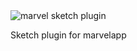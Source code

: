 <img align="center" src="http://i.imgur.com/O7VuNhD.png" alt="marvel sketch plugin">


Sketch plugin for marvelapp
